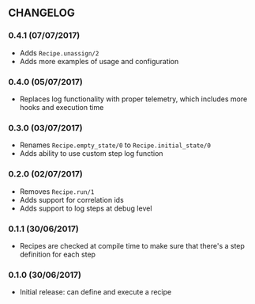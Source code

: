 ## CHANGELOG

### 0.4.1 (07/07/2017)

- Adds `Recipe.unassign/2`
- Adds more examples of usage and configuration

### 0.4.0 (05/07/2017)

- Replaces log functionality with proper telemetry,
  which includes more hooks and execution time

### 0.3.0 (03/07/2017)

- Renames `Recipe.empty_state/0` to `Recipe.initial_state/0`
- Adds ability to use custom step log function

### 0.2.0 (02/07/2017)

- Removes `Recipe.run/1`
- Adds support for correlation ids
- Adds support to log steps at debug level

### 0.1.1 (30/06/2017)

- Recipes are checked at compile time to make sure that there's
  a step definition for each step

### 0.1.0 (30/06/2017)

- Initial release: can define and execute a recipe
